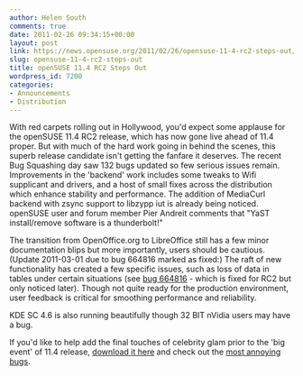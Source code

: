 ```yaml
---
author: Helen South
comments: true
date: 2011-02-26 09:34:15+00:00
layout: post
link: https://news.opensuse.org/2011/02/26/opensuse-11-4-rc2-steps-out/
slug: opensuse-11-4-rc2-steps-out
title: openSUSE 11.4 RC2 Steps Out
wordpress_id: 7200
categories:
- Announcements
- Distribution
---
```


With red carpets rolling out in Hollywood, you'd expect some applause for the openSUSE 11.4 RC2 release, which has now gone live ahead of 11.4 proper. But with much of the hard work going in behind the scenes, this superb release candidate isn't getting the fanfare it deserves. The recent Bug Squashing day saw 132 bugs updated so few serious issues remain. Improvements in the 'backend' work includes some tweaks to Wifi supplicant and drivers, and a host of small fixes across the distribution which enhance stability and performance. The addition of MediaCurl backend  with zsync support to libzypp iut is already being noticed. openSUSE user and forum member Pier Andreit comments that "YaST install/remove software is a thunderbolt!"

The transition from OpenOffice.org to LibreOffice still has a few minor documentation blips but more importantly, users should be cautious. (Update 2011-03-01 due to bug 664816 marked as fixed:) The raft of new functionality has created a few specific issues, such as loss of data in tables under certain situations (see [bug 664816](https://bugzilla.novell.com/show_bug.cgi?id=664816) - which is fixed for RC2 but only noticed later). Though not quite ready for the production environment, user feedback is critical for smoothing performance and reliability.

KDE SC 4.6 is also running beautifully though 32 BIT nVidia users may have a bug.

If you'd like to help add the final touches of celebrity glam prior to the 'big event' of 11.4 release, [download it here](http://download.opensuse.org/distribution/11.4-RC2/iso/) and check out the [most annoying bugs](http://en.opensuse.org/openSUSE:Most_annoying_bugs_11.4_dev#openSUSE_11.4_RC2).
